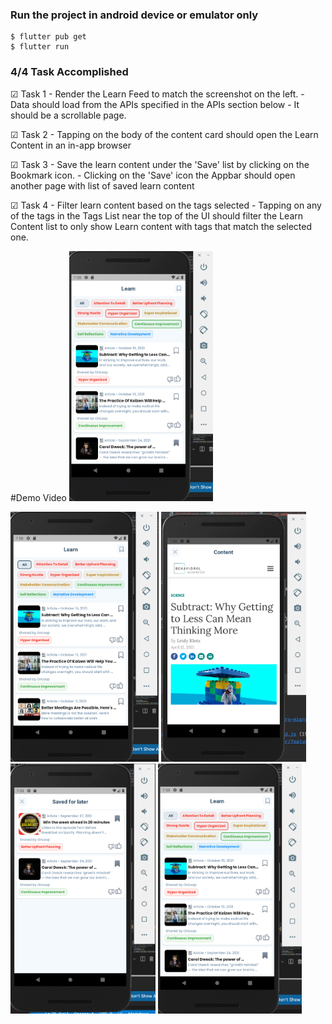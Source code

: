 ### Run the project in android device or emulator only
```
$ flutter pub get
$ flutter run
```
### 4/4 Task Accomplished
&#9745; Task 1 - Render the Learn Feed to match the screenshot on the left. -
Data should load from the APIs specified in the APIs section
below - It should be a scrollable page.

&#9745; Task 2 - Tapping on the body of the content card should open the Learn
Content in an in-app browser

&#9745; Task 3 - Save the learn content under the 'Save' list by clicking on the
Bookmark icon. - Clicking on the 'Save' icon the Appbar should
open another page with list of saved learn content

&#9745; Task 4 - Filter learn content based on the tags selected - Tapping on
any of the tags in the Tags List near the top of the UI should filter
the Learn Content list to only show Learn content with tags that
match the selected one.

#Demo Video
<img src="task4.png" height="400">
<p>
<img src="task1.png" height="400">
<img src="task2.png" height="400">
<img src="task3.png" height="400">
<img src="task4.png" height="400">
</p>

